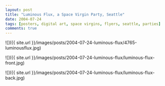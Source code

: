 ```yaml
---
layout: post
title: "Luminous Flux, a Space Virgin Party, Seattle"
date: 2004-07-24
tags: [posters, digital art, space virgins, flyers, seattle, parties]
comments: true
---
```

![]({{ site.url }}/images/posts/2004-07-24-luminous-flux/4765-luminousflux.jpg)

![]({{ site.url }}/images/posts/2004-07-24-luminous-flux/luminous-flux-front.jpg)

![]({{ site.url }}/images/posts/2004-07-24-luminous-flux/luminous-flux-back.jpg)

